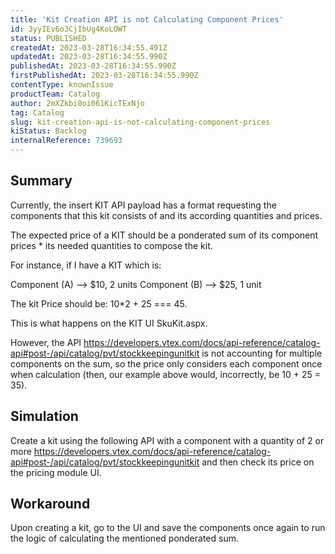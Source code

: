 ```yaml
---
title: 'Kit Creation API is not Calculating Component Prices'
id: 3yyIEv6o3CjIbUg4KoLOWT
status: PUBLISHED
createdAt: 2023-03-28T16:34:55.491Z
updatedAt: 2023-03-28T16:34:55.990Z
publishedAt: 2023-03-28T16:34:55.990Z
firstPublishedAt: 2023-03-28T16:34:55.990Z
contentType: knownIssue
productTeam: Catalog
author: 2mXZkbi0oi061KicTExNjo
tag: Catalog
slug: kit-creation-api-is-not-calculating-component-prices
kiStatus: Backlog
internalReference: 739693
---
```


## Summary


Currently, the insert KIT API payload has a format requesting the components that this kit consists of and its according quantities and prices.

The expected price of a KIT should be a ponderated sum of its component prices * its needed quantities to compose the kit.

For instance, if I have a KIT which is:

Component (A) --> $10, 2 units
Component (B) --> $25, 1 unit

The kit Price should be: 10*2 + 25 === 45.

This is what happens on the KIT UI SkuKit.aspx.

However, the API https://developers.vtex.com/docs/api-reference/catalog-api#post-/api/catalog/pvt/stockkeepingunitkit is not accounting for multiple components on the sum, so the price only considers each component once when calculation (then, our example above would, incorrectly, be 10 + 25 = 35).





##

## Simulation


Create a kit using the following API with a component with a quantity of 2 or more https://developers.vtex.com/docs/api-reference/catalog-api#post-/api/catalog/pvt/stockkeepingunitkit and then check its price on the pricing module UI.





##

## Workaround


Upon creating a kit, go to the UI and save the components once again to run the logic of calculating the mentioned ponderated sum.

